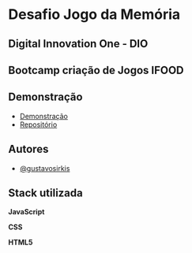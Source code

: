 # Desafio Jogo da Memória 
## Digital Innovation One - DIO

## Bootcamp criação de Jogos IFOOD

## Demonstração

- [Demonstração](https://gustavosirkis.github.io/Jogo_da_memoria_desafio_dio/)
- [Repositório](https://github.com/GustavoSirkis/Jogo_da_memoria_desafio_dio)

## Autores

- [@gustavosirkis](https://www.github.com/GustavoSirkis)

## Stack utilizada

**JavaScript**

**CSS**

**HTML5**


